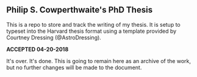 ## Philip S. Cowperthwaite's PhD Thesis

This is a repo to store and track the writing of my thesis. It is setup to typeset into the Harvard thesis format using a template provided by Courtney Dressing (@AstroDressing).

**ACCEPTED 04-20-2018**

It's over. It's done. This is going to remain here as an archive of the work, but no further changes will be made to the document. 
